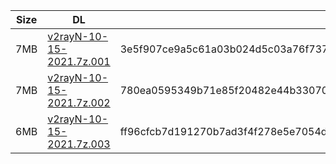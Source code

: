 |    Size   |     DL  | sha512sum |
|  ---  |  ---  |  ---  |
| 7MB | [v2rayN-10-15-2021.7z.001](https://cdn.jsdelivr.net/gh/googleians/v2rayN@main/v2rayN-10-15-2021.7z.001) | 3e5f907ce9a5c61a03b024d5c03a76f737e50ae8104e5b4067442dc26530550b29a7aef55b2768c68016618f0d9ae9c69a9fe0dfd7d34fd742f1a0dcbd0e163a |
| 7MB | [v2rayN-10-15-2021.7z.002](https://cdn.jsdelivr.net/gh/googleians/v2rayN@main/v2rayN-10-15-2021.7z.002) | 780ea0595349b71e85f20482e44b3307049dd502d4b4c57647da5e3dc97af35aed4776708146c491eda6e40566f62205c131c97881a144306c0f713ce7d1f77e |
| 6MB | [v2rayN-10-15-2021.7z.003](https://cdn.jsdelivr.net/gh/googleians/v2rayN@main/v2rayN-10-15-2021.7z.003) | ff96cfcb7d191270b7ad3f4f278e5e7054dece3e829912cd4c4385bdf1122dc64767e14380015c9417fe0f49399bc1ee2573fd59f12e40491f5dd32c8a3bd10c |
